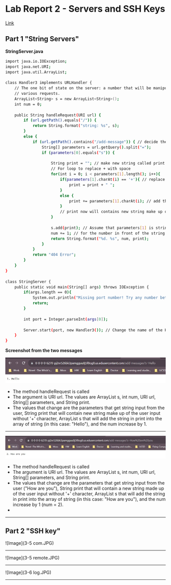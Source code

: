 # Lab Report 2 - Servers and SSH Keys
[Link](https://www.google.com/search?sca_esv=570462611&rlz=1C1ONGR_enUS939US939&sxsrf=AM9HkKkl37O5ZnMfqCblUa1W33AUWioiKw:1696377116311&q=anime&tbm=isch&source=lnms&sa=X&ved=2ahUKEwjUzrCbiduBAxWLLEQIHUDsCmUQ0pQJegQICRAB&biw=614&bih=571&dpr=1.56#imgrc=f4e_XJIpZO83HM)
## Part 1 "String Servers"

**StringServer.java**

``` bash
import java.io.IOException;
import java.net.URI;
import java.util.ArrayList;

class Handler3 implements URLHandler {
    // The one bit of state on the server: a number that will be manipulated by
    // various requests.
    ArrayList<String> s = new ArrayList<String>();
    int num = 0;

    public String handleRequest(URI url) {
        if (url.getPath().equals("/")) {
            return String.format("string: %s", s);
        }
        else {
            if (url.getPath().contains("/add-message")) { // decide the name of the function
                String[] parameters = url.getQuery().split("=");
                if (parameters[0].equals("s")) {
                    
                    String print = ""; // make new string called print
                    // For loop to replace + with space
                    for(int i = 0; i < parameters[1].length(); i++){
                        if(parameters[1].charAt(i) == '+'){ // replace '+' with space
                            print = print + " ";  
                        }
                        else {
                            print += parameters[1].charAt(i); // add the character from the input.
                        }
                        // print now will contains new string make up of the user input without '+' character.
                    }
                    
                    s.add(print); // Assume that parameters[1] is string
                    num += 1; // for the number in front of the string
                    return String.format("%d. %s", num, print);
                }
            }
            return "404 Error";
        }
    }
}

class StringServer {
    public static void main(String[] args) throws IOException {
        if(args.length == 0){
            System.out.println("Missing port number! Try any number between 1024 to 49151");
            return;
        }

        int port = Integer.parseInt(args[0]);

        Server.start(port, new Handler3()); // Change the name of the Handler to Handler 3.
    }
}
```
**Screenshot from the two messages**

![Image](3-1.JPG)

* The method handleRequest is called
* The argument is URI url. The values are ArrayList<String> s, int num, URI url, String[] parameters, and String print.
* The values that change are the parameters that get string input from the user, String print that will contain new string make up of the user input without '+' character, ArrayList<String> s that will add the string in print into the array of string (in this case: "Hello"), and the num increase by 1.
---

![Image](3-2.JPG)

* The method handleRequest is called
* The argument is URI url. The values are ArrayList<String> s, int num, URI url, String[] parameters, and String print.
* The values that change are the parameters that get string input from the user ("How are you"), String print that will contain a new string made up of the user input without '+' character, ArrayList<String> s that will add the string in print into the array of string (in this case: "How are you"), and the num increase by 1 (num = 2).
* 
---

## Part 2 "SSH key"

![Image](3-5 com.JPG)

---

![Image](3-5 remote.JPG)

---

![Image](3-6 log.JPG)

---
